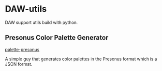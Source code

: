 # DAW-utils
DAW support utils build with python.

## Presonus Color Palette Generator
[palette-presonus](./palette-presonus/)

A simple guy that generates color palettes in the Presonus format which is a JSON format.
